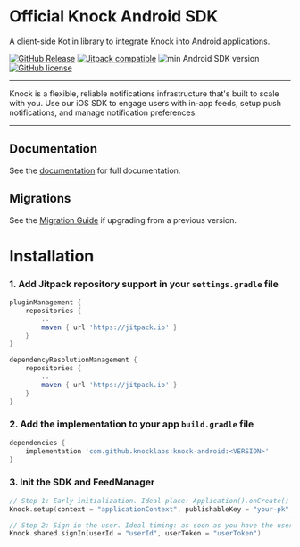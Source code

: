 # Official Knock Android SDK

A client-side Kotlin library to integrate Knock into Android applications.

[![GitHub Release](https://img.shields.io/github/v/release/knocklabs/knock-android?style=flat)](https://github.com/knocklabs/knock-swift/releases/latest)
[![Jitpack compatible](https://img.shields.io/badge/Jitpack-compatible)](https://jitpack.io/#knocklabs/knock-android)
![min Android SDK version](https://img.shields.io/badge/min%20Swift%20version-5.3-orange)
[![GitHub license](https://img.shields.io/badge/license-MIT-lightgrey.svg?style=flat)](https://github.com/knocklabs/knock-android/blob/main/LICENSE)

---

Knock is a flexible, reliable notifications infrastructure that's built to scale with you. Use our iOS SDK to engage users with in-app feeds, setup push notifications, and manage notification preferences.

---

## Documentation

See the [documentation](https://docs.knock.app/sdks/android/overview) for full documentation.

## Migrations

See the [Migration Guide](https://github.com/knocklabs/knock-android/blob/main/MIGRATIONS.md) if upgrading from a previous version.




# Installation

### 1. Add Jitpack repository support in your `settings.gradle` file

```gradle
pluginManagement {
    repositories {
        ..
        maven { url 'https://jitpack.io' }
    }
}

dependencyResolutionManagement {
    repositories {
        ..
        maven { url 'https://jitpack.io' }
    }
}
```
### 2. Add the implementation to your app `build.gradle` file

```gradle
dependencies {
    implementation 'com.github.knocklabs:knock-android:<VERSION>'
}
```

### 3. Init the SDK and FeedManager

```kotlin
// Step 1: Early initialization. Ideal place: Application().onCreate() or MainActivity.
Knock.setup(context = "applicationContext", publishableKey = "your-pk", pushChannelId = "apns-channel-id")

// Step 2: Sign in the user. Ideal timing: as soon as you have the userId.
Knock.shared.signIn(userId = "userId", userToken = "userToken")
```